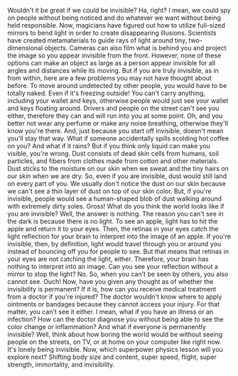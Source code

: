 
Wouldn&#39;t it be great if we could be
invisible?
Ha, right?
I mean, we could spy on people
without being noticed
and do whatever we want
without being held responsible.
Now, magicians have figured out
how to utilize full-sized
mirrors to bend light
in order to create disappearing illusions.
Scientists have created metamaterials
to guide rays of light
around tiny, two-dimensional objects.
Cameras can also film what is behind you
and project the image
so you appear invisible from the front.
However, none of these options
can make an object as large as a person
appear invisible
for all angles and distances
while its moving.
But if you are truly invisible,
as in from within,
here are a few problems
you may not have thought about before.
To move around undetected by other people,
you would have to be totally naked.
Even if it&#39;s freezing outside!
You can&#39;t carry anything,
including your wallet and keys,
otherwise people would just see
your wallet and keys floating around.
Drivers and people on the street
can&#39;t see you either,
therefore they can and will run
into you at some point.
Oh, and you better not wear any perfume
or make any noise breathing,
otherwise they&#39;ll know you&#39;re there.
And, just because you start off invisible,
doesn&#39;t mean you&#39;ll stay that way.
What if someone accidentally spills
scolding hot coffee on you?
And what if it rains?
But if you think only liquid
can make you visible,
you&#39;re wrong.
Dust consists of dead
skin cells from humans,
soil particles,
and fibers from clothes made from cotton
and other materials.
Dust sticks to the moisture
on our skin when we sweat
and the tiny hairs
on our skin when we are dry.
So, even if you are invisible,
dust would still land
on every part of you.
We usually don&#39;t notice
the dust on our skin
because we can&#39;t see a thin layer of dust
on top of our skin color.
But, if you&#39;re invisible,
people would see
a human-shaped blob of dust
walking around with extremely dirty soles.
Gross!
What do you think the world looks like
if you are invisible?
Well, the answer is nothing.
The reason you can&#39;t see in the dark
is because there is no light.
To see an apple,
light has to hit the apple
and return it to your eyes.
Then, the retinas in your eyes
catch the light reflection for your brain
to interpret into the image of an apple.
If you&#39;re invisible,
then, by definition, light would travel
through you or around you
instead of bouncing off you
for people to see.
But that means that retinas in your eyes
are not catching the light, either.
Therefore, your brain has nothing
to interpret into an image.
Can you see your reflection
without a mirror to stop the light?
No.
So, when you can&#39;t be seen by others,
you also cannot see.
Ouch!
Now, have you given any thought
as of whether the invisibility
is permanent?
If it is, how can you
receive medical treatment
from a doctor if you&#39;re injured?
The doctor wouldn&#39;t know
where to apply ointments or bandages
because they cannot access your injury.
For that matter, you can&#39;t see it either.
I mean, what if you have
an illness or an infection?
How can the doctor diagnose you
without being able to see
the color change or inflammation?
And what if everyone
is permanently invisible?
Well, think about how boring
the world would be
without seeing people on the streets,
on TV,
or at home on your computer
like right now.
It&#39;s lonely being invisible.
Now, which superpower physics lesson
will you explore next?
Shifting body size and content,
super speed,
flight,
super strength,
immortality,
and
invisibility.
